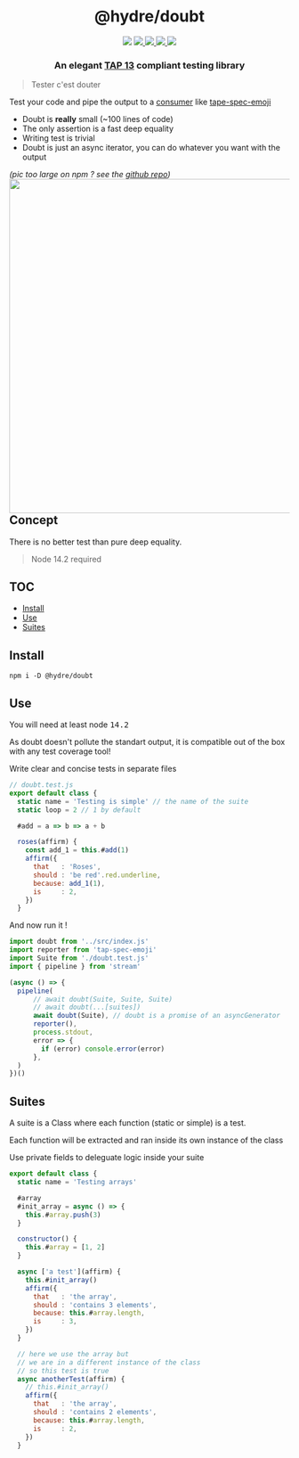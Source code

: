 <h1 align=center>@hydre/doubt</h1>
<p align=center>
  <img src="https://img.shields.io/github/license/HydreIO/doubt.svg?style=for-the-badge" />
  <a href="https://discord.gg/bRSpRpD">
    <img src="https://img.shields.io/discord/398114799776694272.svg?logo=discord&style=for-the-badge" />
  </a>
  <a href="https://www.npmjs.com/package/@hydre/doubt">
    <img src="https://img.shields.io/npm/v/@hydre/doubt.svg?logo=npm&style=for-the-badge" />
  </a>
  <a href="https://www.npmjs.com/package/@hydre/doubt">
    <img src="https://img.shields.io/npm/dw/@hydre/doubt?logo=npm&style=for-the-badge" />
  </a>
  <a href="https://github.com/HydreIO/doubt/actions?query=workflow%3ACI">
    <img src="https://img.shields.io/github/workflow/status/hydreio/doubt/CI?logo=Github&style=for-the-badge" />
  <a/>
</p>

<h3 align=center>An elegant <a href="http://testanything.org/tap-version-13-specification.html">TAP 13</a> compliant testing library</h3>

> Tester c'est douter

Test your code and pipe the output to a [consumer](http://testanything.org/consumers.html) like [tape-spec-emoji](https://github.com/Sceat/tap-spec-emoji)

- Doubt is **really** small (~100 lines of code)
- The only assertion is a fast deep equality
- Writing test is trivial
- Doubt is just an async iterator, you can
  do whatever you want with the output

*(pic too large on npm ? see the [github repo](https://github.com/HydreIO/doubt))*
<img align=right height=600 src="https://i.imgur.com/NNycOhi.png">
<!-- omit in toc -->
## Concept

There is no better test than pure deep equality.

> Node 14.2 required

<!-- omit in toc -->
## TOC

- [Install](#install)
- [Use](#use)
- [Suites](#suites)

## Install

```
npm i -D @hydre/doubt
```

## Use

You will need at least node <kbd>14.2</kbd>

As doubt doesn't pollute the standart output, it is compatible
out of the box with any test coverage tool!

Write clear and concise tests in separate files


```js
// doubt.test.js
export default class {
  static name = 'Testing is simple' // the name of the suite
  static loop = 2 // 1 by default

  #add = a => b => a + b

  roses(affirm) {
    const add_1 = this.#add(1)
    affirm({
      that   : 'Roses',
      should : 'be red'.red.underline,
      because: add_1(1),
      is     : 2,
    })
  }
```

And now run it !

```js
import doubt from '../src/index.js'
import reporter from 'tap-spec-emoji'
import Suite from './doubt.test.js'
import { pipeline } from 'stream'

(async () => {
  pipeline(
      // await doubt(Suite, Suite, Suite)
      // await doubt(...[suites])
      await doubt(Suite), // doubt is a promise of an asyncGenerator
      reporter(),
      process.stdout,
      error => {
        if (error) console.error(error)
      },
  )
})()
```

## Suites

A suite is a Class where each function (static or simple)
is a test.

Each function will be extracted and ran inside its own
instance of the class

Use private fields to deleguate logic inside your suite

```js
export default class {
  static name = 'Testing arrays'

  #array
  #init_array = async () => {
    this.#array.push(3)
  }

  constructor() {
    this.#array = [1, 2]
  }

  async ['a test'](affirm) {
    this.#init_array()
    affirm({
      that   : 'the array',
      should : 'contains 3 elements',
      because: this.#array.length,
      is     : 3,
    })
  }

  // here we use the array but
  // we are in a different instance of the class
  // so this test is true
  async anotherTest(affirm) {
    // this.#init_array()
    affirm({
      that   : 'the array',
      should : 'contains 2 elements',
      because: this.#array.length,
      is     : 2,
    })
  }
```
